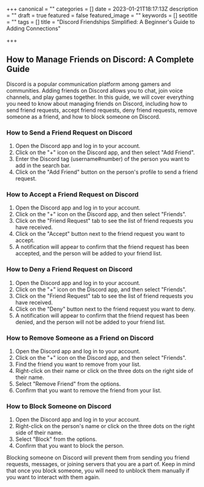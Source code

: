 +++
canonical = ""
categories = []
date = 2023-01-21T18:17:13Z
description = ""
draft = true
featured = false
featured_image = ""
keywords = []
seotitle = ""
tags = []
title = "Discord Friendships Simplified: A Beginner's Guide to Adding Connections"

+++
## How to Manage Friends on Discord: A Complete Guide

Discord is a popular communication platform among gamers and communities. Adding friends on Discord allows you to chat, join voice channels, and play games together. In this guide, we will cover everything you need to know about managing friends on Discord, including how to send friend requests, accept friend requests, deny friend requests, remove someone as a friend, and how to block someone on Discord.

### How to Send a Friend Request on Discord

1. Open the Discord app and log in to your account.
2. Click on the "+" icon on the Discord app, and then select "Add Friend".
3. Enter the Discord tag (username#number) of the person you want to add in the search bar.
4. Click on the "Add Friend" button on the person's profile to send a friend request.

### How to Accept a Friend Request on Discord

1. Open the Discord app and log in to your account.
2. Click on the "+" icon on the Discord app, and then select "Friends".
3. Click on the "Friend Request" tab to see the list of friend requests you have received.
4. Click on the "Accept" button next to the friend request you want to accept.
5. A notification will appear to confirm that the friend request has been accepted, and the person will be added to your friend list.

### How to Deny a Friend Request on Discord

1. Open the Discord app and log in to your account.
2. Click on the "+" icon on the Discord app, and then select "Friends".
3. Click on the "Friend Request" tab to see the list of friend requests you have received.
4. Click on the "Deny" button next to the friend request you want to deny.
5.  A notification will appear to confirm that the friend request has been denied, and the person will not be added to your friend list.

### How to Remove Someone as a Friend on Discord
1. Open the Discord app and log in to your account.
2. Click on the "+" icon on the Discord app, and then select "Friends".
3. Find the friend you want to remove from your list.
4. Right-click on their name or click on the three dots on the right side of their name.
5. Select "Remove Friend" from the options.
6. Confirm that you want to remove the friend from your list.

### How to Block Someone on Discord
1. Open the Discord app and log in to your account.
2. Right-click on the person's name or click on the three dots on the right side of their name.
3. Select "Block" from the options.
4. Confirm that you want to block the person.

Blocking someone on Discord will prevent them from sending you friend requests, messages, or joining servers that you are a part of. Keep in mind that once you block someone, you will need to unblock them manually if you want to interact with them again.